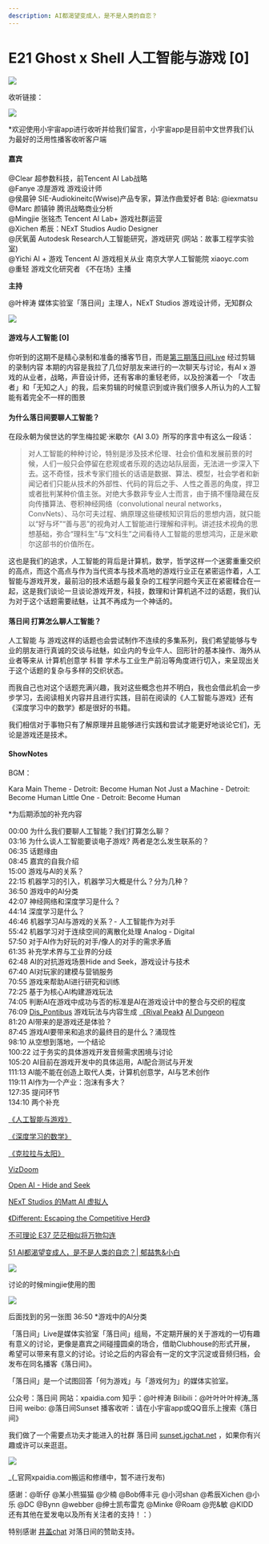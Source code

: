 ```yaml
---
description: AI都渴望变成人，是不是人类的自恋？
---
```


# E21 Ghost x Shell 人工智能与游戏 \[0\]



![](https://sunset-1303964997.cos.ap-shanghai.myqcloud.com/Images/E21/cover21_slim.png)

收听链接：

![](https://sunset-1303964997.cos.ap-shanghai.myqcloud.com/Images/E21/live3.jpg)

\*欢迎使用小宇宙app进行收听并给我们留言，小宇宙app是目前中文世界我们认为最好的泛用性播客收听客户端

#### 嘉宾

@Clear 超参数科技，前Tencent AI Lab战略   
@Fanye 凉屋游戏 游戏设计师   
@侯晨钟 SIE-Audiokineitc\(Wwise\)产品专家，算法作曲爱好者 B站: @iexmatsu   
@Marc 颜镇钟 腾讯战略商业分析   
@Mingjie 张铭杰 Tencent AI Lab+ 游戏社群运营   
@Xichen 希辰：NExT Studios Audio Designer   
@厌氧菌 Autodesk Research人工智能研究，游戏研究 \(网站：故事工程学实验室\)   
@Yichi AI + 游戏 Tencent AI 游戏相关从业 南京大学人工智能院 xiaoyc.com   
@重轻 游戏文化研究者 《不在场》主播

**主持**

@叶梓涛 媒体实验室「落日间」主理人，NExT Studios 游戏设计师，无知群众

![](https://sunset-1303964997.cos.ap-shanghai.myqcloud.com/Images/E21/cover21.png)

#### 游戏与人工智能 \[0\]

你听到的这期不是精心录制和准备的播客节目，而是[第三期落日间Live](https://mp.weixin.qq.com/s?__biz=MzIzMjM0NDk1NQ==&mid=2247485728&idx=1&sn=688fa677dc3c6cdd136524783c30d46f&chksm=e8971534dfe09c223ae5e9054df784739a11841baa66b7013dbf751e6dbaa4b1d405d5883889&scene=21#wechat_redirect) 经过剪辑的录制内容 本期的内容是我拉了几位好朋友来进行的一次聊天与讨论，有AI x 游戏的从业者，战略，声音设计师，还有客串的重轻老师，以及扮演着一个 「攻击者」和「无知之人」的我，后来剪辑的时候意识到或许我们很多人所认为的人工智能有着完全不一样的图景

#### 为什么落日间要聊人工智能？

在段永朝为侯世达的学生梅拉妮·米歇尔《AI 3.0》所写的序言中有这么一段话：

> 对人工智能的种种讨论，特别是涉及技术伦理、社会价值和发展前景的时候，人们一般只会停留在悲观或者乐观的选边站队层面，无法进一步深入下去。这不奇怪，技术专家们擅长的话语是数据、算法、模型，社会学者和新闻记者们只能从技术的外部性、代码的背后之手、人性之善恶的角度，捍卫或者批判某种价值主张。对绝大多数非专业人士而言，由于搞不懂隐藏在反向传播算法、卷积神经网络（convolutional neural networks，ConvNets）、马尔可夫过程、熵原理这些硬核知识背后的思想内涵，就只能以“好与坏”“善与恶”的视角对人工智能进行理解和评判。讲述技术视角的思想基础，弥合“理科生”与“文科生”之间看待人工智能的思想鸿沟，正是米歇尔这部书的价值所在。

这也是我们的追求，人工智能的背后是计算机，数学，哲学这样一个迷雾重重交织的高点，而这个高点与作为当代资本与技术高地的游戏行业正在紧密运作着，人工智能与游戏开发，最前沿的技术话题与最复杂的工程学问题今天正在紧密糅合在一起，这是我们谈论一旦谈论游戏开发，科技，数理和计算机逃不过的话题，我们认为对于这个话题需要祛魅，让其不再成为一个神话的。

#### 落日间 打算怎么聊人工智能？

人工智能 与 游戏这样的话题也会尝试制作不连续的多集系列，我们希望能够与专业的朋友进行真诚的交谈与祛魅，如业内的专业牛人、回形针的基本操作、海外从业者等来从 计算机创意学 科普 学术与工业生产前沿等角度进行切入，来呈现出关于这个话题的复杂与多样的交织状态。

而我自己也对这个话题充满兴趣，我对这些概念也并不明白，我也会借此机会一步步学习，去阅读相关内容并且进行实践，目前在阅读的《人工智能与游戏》还有《深度学习中的数学》都是很好的书籍。

我们相信对于事物只有了解原理并且能够进行实践和尝试才能更好地谈论它们，无论是游戏还是技术。

#### ShowNotes

BGM：

Kara Main Theme - Detroit: Become Human Not Just a Machine - Detroit: Become Human Little One - Detroit: Become Human

\*为后期添加的补充内容

00:00 为什么我们要聊人工智能？我们打算怎么聊？   
03:16 为什么谈人工智能要谈电子游戏? 两者是怎么发生联系的？   
06:35 话题缘由   
08:45 嘉宾的自我介绍   
15:00 游戏与AI的关系？   
22:15 机器学习的引入，机器学习大概是什么？分为几种？   
36:50 游戏中的AI分类   
42:07 神经网络和深度学习是什么？   
44:14 深度学习是什么？   
46:46 机器学习AI与游戏的关系？- 人工智能作为对手   
55:42 机器学习对于连续空间的离散化处理 Analog - Digital   
57:50 对于AI作为好玩的对手/像人的对手的需求矛盾   
61:35 补充学术界与工业界的分歧   
62:48 AI的对抗游戏场景Hide and Seek，游戏设计与技术   
67:40 AI对玩家的建模与营销服务   
70:55 游戏来帮助AI进行研究和训练   
72:25 基于为核心AI构建游戏玩法   
74:05 判断AI在游戏中成功与否的标准是AI在游戏设计中的整合与交织的程度  
76:09 [Dis\_Pontibus](https://store.steampowered.com/app/996980/Dis_Pontibus/) 游戏玩法与内容生成 [《Rival Peak》](http://www.gamelook.com.cn/2021/03/416834) [AI Dungeon](https://play.aidungeon.io/main/home)  
81:20 AI带来的是游戏还是体验？   
87:45 游戏AI要带来和追求的最终目的是什么？涌现性   
98:10 从空想到落地，一个结论   
100:22 过于务实的具体游戏开发音频需求困境与讨论   
105:20 AI目前在游戏开发中的具体运用，AI配合测试与开发   
111:13 AI能不能在创造上取代人类，计算机创意学，AI与艺术创作   
119:11 AI作为一个产业：泡沫有多大？   
127:35 提问环节   
134:10 两个补充

[《人工智能与游戏》](https://book.douban.com/subject/34949577/)

[《深度学习的数学》](https://book.douban.com/subject/33414479/)

[《克拉拉与太阳》](https://book.douban.com/subject/35315153/)

[VizDoom](https://zhuanlan.zhihu.com/p/22604627)

[Open AI - Hide and Seek](https://www.bilibili.com/video/BV1tE411Q74p)

[NExT Studios 的Matt AI 虚拟人](https://mp.weixin.qq.com/s/at2AWrVpiV9XBNJgsM_f9w)

[《Different: Escaping the Competitive Herd》](https://book.douban.com/subject/30224687/)

[不可理论 E37 茫茫相似将万物勾连](https://mp.weixin.qq.com/s/ZnUnDb3MfvhfJQ6A5gEc3g)

[51 AI都渴望变成人，是不是人类的自恋？\| 郁喆隽&小白](https://www.xiaoyuzhoufm.com/episode/605bb72b64b27cf2f137f3ff?s=eyJ1IjogIjVlYmNkNzkwMjFhYzg1ODA0MTJiNzcxMCJ9)

![](https://sunset-1303964997.cos.ap-shanghai.myqcloud.com/Images/E21/ml02.png)

讨论的时候mingjie使用的图

![](https://sunset-1303964997.cos.ap-shanghai.myqcloud.com/Images/E21/ml01.png)

后面找到的另一张图 36:50 \*游戏中的AI分类

「落日间」Live是媒体实验室「落日间」组局，不定期开展的关于游戏的一切有趣有意义的讨论，更像是嘉宾之间碰撞圆桌的场合，借助Clubhouse的形式开展，希望可以带来有意义的讨论。讨论之后的内容会有一定的文字沉淀或音频归档，会发布在同名播客《落日间》。

「落日间」是一个试图回答「何为游戏」与「游戏何为」的媒体实验室。

公众号：落日间 网站：xpaidia.com 知乎：@叶梓涛 Bilibili：@叶叶叶叶梓涛\_落日间 weibo: @落日间Sunset 播客收听：请在小宇宙app或QQ音乐上搜索《落日间》

我们做了一个需要点功夫才能进入的社群 落日间 [sunset.jgchat.net](sunset.jgchat.net) ，如果你有兴趣或许可以来逛逛。

![](https://sunset-1303964997.cos.ap-shanghai.myqcloud.com/Images/E21/jgchat01.png)

_\(_官网xpaidia.com搬运和修缮中，暂不进行发布\)



感谢：@昕仔 @某小熊猫猫 @少楠 @Bob傅丰元 @小河shan @希辰Xichen @小乐 @DC @Bynn @webber @绅士凯布雷克 @Minke @Roam @兜&敏 @KIDD 还有其他在爱发电以及所有关注者的支持！：）

特别感谢 [井盖chat](sunset.jgchat.net) 对落日间的赞助支持。




